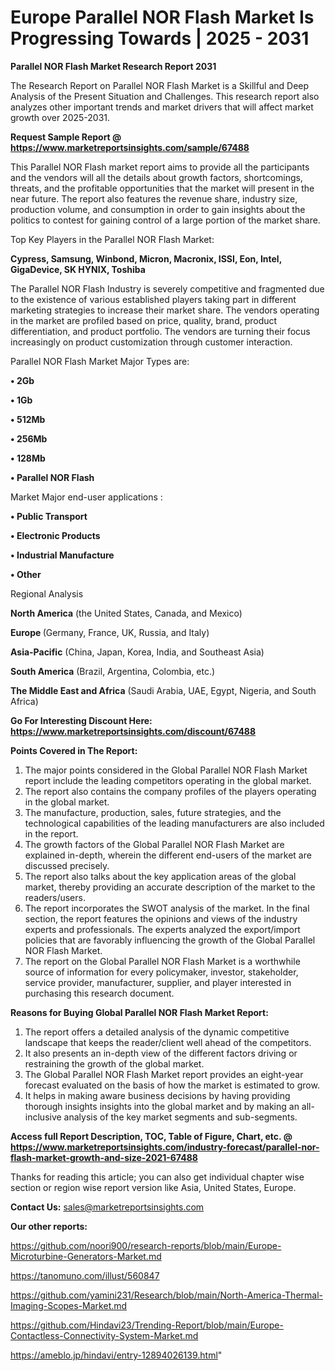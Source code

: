 # Europe Parallel NOR Flash Market Is Progressing Towards | 2025 - 2031

<strong>Parallel NOR Flash Market Research Report 2031</strong>

The Research Report on Parallel NOR Flash Market is a Skillful and Deep Analysis of the Present Situation and Challenges. This research report also analyzes other important trends and market drivers that will affect market growth over 2025-2031.

<strong>Request Sample Report @ <a href=https://www.marketreportsinsights.com/sample/67488>https://www.marketreportsinsights.com/sample/67488</a></strong>

This Parallel NOR Flash market report aims to provide all the participants and the vendors will all the details about growth factors, shortcomings, threats, and the profitable opportunities that the market will present in the near future. The report also features the revenue share, industry size, production volume, and consumption in order to gain insights about the politics to contest for gaining control of a large portion of the market share.

Top Key Players in the Parallel NOR Flash Market:

<strong>Cypress, Samsung, Winbond, Micron, Macronix, ISSI, Eon, Intel, GigaDevice, SK HYNIX, Toshiba</strong>

The Parallel NOR Flash Industry is severely competitive and fragmented due to the existence of various established players taking part in different marketing strategies to increase their market share. The vendors operating in the market are profiled based on price, quality, brand, product differentiation, and product portfolio. The vendors are turning their focus increasingly on product customization through customer interaction.

Parallel NOR Flash Market Major Types are:

<strong>• 2Gb

• 1Gb

• 512Mb

• 256Mb

• 128Mb

• Parallel NOR Flash</strong>

Market Major end-user applications :

<strong>• Public Transport

• Electronic Products

• Industrial Manufacture

• Other</strong>

Regional Analysis

</u><strong><b>North America</b></strong> (the United States, Canada, and Mexico)

<strong><b>Europe </b></strong>(Germany, France, UK, Russia, and Italy)

<strong><b>Asia-Pacific</b></strong> (China, Japan, Korea, India, and Southeast Asia)

<strong><b>South America</b></strong> (Brazil, Argentina, Colombia, etc.)

<strong><b>The Middle East and Africa</b></strong> (Saudi Arabia, UAE, Egypt, Nigeria, and South Africa)

<strong>Go For Interesting Discount Here: <a href=https://www.marketreportsinsights.com/discount/67488>https://www.marketreportsinsights.com/discount/67488</a></strong>

<strong>Points Covered in The Report:</strong>
<ol>
  <li>The major points considered in the Global Parallel NOR Flash Market report include the leading competitors operating in the global market.</li>
  <li>The report also contains the company profiles of the players operating in the global market.</li>
  <li>The manufacture, production, sales, future strategies, and the technological capabilities of the leading manufacturers are also included in the report.</li>
  <li>The growth factors of the Global Parallel NOR Flash Market are explained in-depth, wherein the different end-users of the market are discussed precisely.</li>
  <li>The report also talks about the key application areas of the global market, thereby providing an accurate description of the market to the readers/users.</li>
  <li>The report incorporates the SWOT analysis of the market. In the final section, the report features the opinions and views of the industry experts and professionals. The experts analyzed the export/import policies that are favorably influencing the growth of the Global Parallel NOR Flash Market.</li>
  <li>The report on the Global Parallel NOR Flash Market is a worthwhile source of information for every policymaker, investor, stakeholder, service provider, manufacturer, supplier, and player interested in purchasing this research document.</li>
</ol>
<strong>Reasons for Buying Global Parallel NOR Flash Market Report:</strong>

<ol>
  <li>The report offers a detailed analysis of the dynamic competitive landscape that keeps the reader/client well ahead of the competitors.</li>
  <li>It also presents an in-depth view of the different factors driving or restraining the growth of the global market.</li>
  <li>The Global Parallel NOR Flash Market report provides an eight-year forecast evaluated on the basis of how the market is estimated to grow.</li>
  <li>It helps in making aware business decisions by having providing thorough insights insights into the global market and by making an all-inclusive analysis of the key market segments and sub-segments.</li>
</ol>
<strong>Access full Report Description, TOC, Table of Figure, Chart, etc. @ <a href=https://www.marketreportsinsights.com/industry-forecast/parallel-nor-flash-market-growth-and-size-2021-67488>https://www.marketreportsinsights.com/industry-forecast/parallel-nor-flash-market-growth-and-size-2021-67488</a></strong>


Thanks for reading this article; you can also get individual chapter wise section or region wise report version like Asia, United States, Europe.

<strong>Contact Us:</strong>
sales@marketreportsinsights.com

<strong>Our other reports:</strong>

<a href=https://github.com/noori900/research-reports/blob/main/Europe-Microturbine-Generators-Market.md>https://github.com/noori900/research-reports/blob/main/Europe-Microturbine-Generators-Market.md</a>

<a href=https://tanomuno.com/illust/560847>https://tanomuno.com/illust/560847</a>

<a href=https://github.com/yamini231/Research/blob/main/North-America-Thermal-Imaging-Scopes-Market.md>https://github.com/yamini231/Research/blob/main/North-America-Thermal-Imaging-Scopes-Market.md</a>

<a href=https://github.com/Hindavi23/Trending-Report/blob/main/Europe-Contactless-Connectivity-System-Market.md>https://github.com/Hindavi23/Trending-Report/blob/main/Europe-Contactless-Connectivity-System-Market.md</a>

<a href=https://ameblo.jp/hindavi/entry-12894026139.html>https://ameblo.jp/hindavi/entry-12894026139.html</a>"
